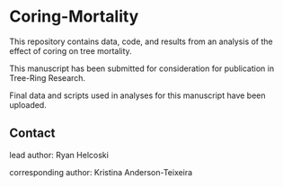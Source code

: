 # Coring-Mortality

This repository contains data, code, and results from an analysis of the effect of coring on tree mortality.

This manuscript has been submitted for consideration for publication in Tree-Ring Research. 

Final data and scripts used in analyses for this manuscript have been uploaded.

## Contact

lead author: Ryan Helcoski

corresponding author: Kristina Anderson-Teixeira
